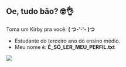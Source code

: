 ## Oe, tudo bão? 🤓👌

Toma um Kirby pra você: **( つ-'·'- )つ**

- Estudante do terceiro ano do ensino médio.
- Meu nome é: **É_SÓ_LER_MEU_PERFIL.txt**

![](insiraGifAqui)
